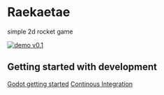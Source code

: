 # Raekaetae

simple 2d rocket game

[![demo v0.1](https://github.com/paul-asvb/raekaetae/blob/master/docs/media/raekaete_demo_0_1.gif)](https://www.youtube.com/watch?v=W3Z_NTl2HwU)

## Getting started with development

[Godot getting started](https://docs.godotengine.org/en/stable/getting_started/step_by_step/index.html)
[Continous Integration](https://github.com/paul-asvb/raekaetae/blob/master/docs/ci.md)
